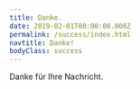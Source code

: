 ```yaml
---
title: Danke.
date: 2019-02-01T00:00:00.000Z
permalink: /success/index.html
navtitle: Danke!
bodyClass: success
---
```

Danke für Ihre Nachricht. 
